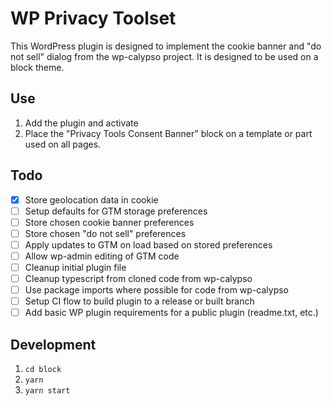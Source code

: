 # WP Privacy Toolset

This WordPress plugin is designed to implement the cookie banner and "do not sell" dialog from the wp-calypso project. It is designed to be used on a block theme.

## Use

 1. Add the plugin and activate
 2. Place the "Privacy Tools Consent Banner" block on a template or part used on all pages.


## Todo

 - [x] Store geolocation data in cookie
 - [ ] Setup defaults for GTM storage preferences
 - [ ] Store chosen cookie banner preferences
 - [ ] Store chosen "do not sell" preferences
 - [ ] Apply updates to GTM on load based on stored preferences
 - [ ] Allow wp-admin editing of GTM code
 - [ ] Cleanup initial plugin file
 - [ ] Cleanup typescript from cloned code from wp-calypso
 - [ ] Use package imports where possible for code from wp-calypso
 - [ ] Setup CI flow to build plugin to a release or built branch
 - [ ] Add basic WP plugin requirements for a public plugin (readme.txt, etc.)

## Development

 1. `cd block`
 2. `yarn`
 3. `yarn start`
